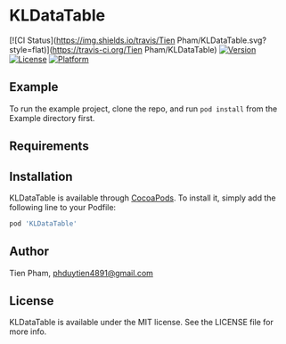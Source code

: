# KLDataTable

[![CI Status](https://img.shields.io/travis/Tien Pham/KLDataTable.svg?style=flat)](https://travis-ci.org/Tien Pham/KLDataTable)
[![Version](https://img.shields.io/cocoapods/v/KLDataTable.svg?style=flat)](https://cocoapods.org/pods/KLDataTable)
[![License](https://img.shields.io/cocoapods/l/KLDataTable.svg?style=flat)](https://cocoapods.org/pods/KLDataTable)
[![Platform](https://img.shields.io/cocoapods/p/KLDataTable.svg?style=flat)](https://cocoapods.org/pods/KLDataTable)

## Example

To run the example project, clone the repo, and run `pod install` from the Example directory first.

## Requirements

## Installation

KLDataTable is available through [CocoaPods](https://cocoapods.org). To install
it, simply add the following line to your Podfile:

```ruby
pod 'KLDataTable'
```

## Author

Tien Pham, phduytien4891@gmail.com

## License

KLDataTable is available under the MIT license. See the LICENSE file for more info.
